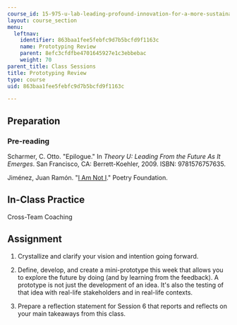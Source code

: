 ```yaml
---
course_id: 15-975-u-lab-leading-profound-innovation-for-a-more-sustainable-world-fall-2010
layout: course_section
menu:
  leftnav:
    identifier: 863baa1fee5febfc9d7b5bcfd9f1163c
    name: Prototyping Review
    parent: 8efc3cfdfbe4701645927e1c3ebbebac
    weight: 70
parent_title: Class Sessions
title: Prototyping Review
type: course
uid: 863baa1fee5febfc9d7b5bcfd9f1163c

---
```


Preparation
-----------

### Pre-reading

Scharmer, C. Otto. "Epilogue." In _Theory U: Leading From the Future As It_ _Emerges_. San Francisco, CA: Berrett-Koehler, 2009. ISBN: 9781576757635.

Jiménez, Juan Ramón. "[I Am Not I](http://www.poetryfoundation.org/archive/poem.html?id=182343)." Poetry Foundation.

In-Class Practice
-----------------

Cross-Team Coaching

Assignment
----------

1.  Crystallize and clarify your vision and intention going forward. 
  
3.  Define, develop, and create a mini-prototype this week that allows you to explore the future by doing (and by learning from the feedback). A prototype is not just the development of an idea. It's also the testing of that idea with real-life stakeholders and in real-life contexts.
  
5.  Prepare a reflection statement for Session 6 that reports and reflects on your main takeaways from this class.